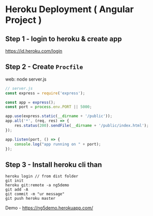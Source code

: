 # Heroku Deployment ( Angular Project )

## Step 1 - login to heroku & create app
https://id.heroku.com/login

## Step 2 - Create `Procfile`
web: node server.js

```javascript
// server.js
const express = require('express');

const app = express();
const port = process.env.PORT || 5000;

app.use(express.static(__dirname + '/public'));
app.all('*', (req, res) => {
	res.status(200).sendFile(__dirname + '/public/index.html');
});

app.listen(port, () => {
	console.log("app running on " + port);
});
```

## Step 3 - Install heroku cli than

```
heroku login // from dist folder
git init
heroku git:remote -a ng5demo
git add -A
git commit -m "ur message"
git push heroku master
```

Demo - https://ng5demo.herokuapp.com/
